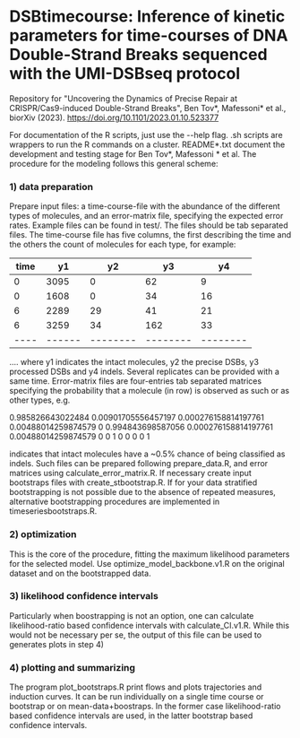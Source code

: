 # DSBtimecourse: Inference of kinetic parameters for time-courses of DNA Double-Strand Breaks sequenced with the UMI-DSBseq protocol 

Repository for "Uncovering the Dynamics of Precise Repair at CRISPR/Cas9-induced Double-Strand Breaks", Ben Tov*, Mafessoni* et al., biorXiv (2023). 
https://doi.org/10.1101/2023.01.10.523377 

For documentation of the R scripts, just use the --help flag.
.sh scripts are wrappers to run the R commands on a cluster.
README*.txt document the development and testing stage for Ben Tov*, Mafessoni * et al.
The procedure for the modeling follows this general scheme:

### 1) data preparation
Prepare input files: a time-course-file with the abundance of the different types of molecules, and an error-matrix file, specifying the expected error rates. Example files can be found in test/. The files should be tab separated files. The time-course file has five columns, the first describing the time and the others the count of molecules for each type, for example:

|time|    y1|      y2|      y3|      y4|
|----|------|--------|--------|--------|
|0   | 3095 |   0    |   62   |   9    |
|0   | 1608 |   0    |   34   |   16   |
|6   | 2289 |  29    |   41   |   21   |
|6   | 3259 |  34    |  162   |   33   |
|----|------|--------|--------|--------|

....
where y1 indicates the intact molecules, y2 the precise DSBs, y3 processed DSBs and y4 indels. Several replicates can be provided with a same time.
Error-matrix files are four-entries tab separated matrices specifying the probability that a molecule (in row) is observed as such or as other types, e.g.

0.985826643022484       0.00901705556457197     0.000276158814197761    0.00488014259874579
0       0.994843698587056       0.000276158814197761    0.00488014259874579
0       0       1       0
0       0       0       1

indicates that intact molecules have a ~0.5% chance of being classified as indels. Such files can be prepared following prepare_data.R, and error matrices using calculate_error_matrix.R. If necessary create input bootstraps files with create_stbootstrap.R. If for your data stratified bootstrapping is not possible due to the absence of repeated measures, alternative bootstrapping procedures are implemented in timeseriesbootstraps.R.

### 2) optimization
This is the core of the procedure, fitting the maximum likelihood parameters for the selected model. Use optimize_model_backbone.v1.R on the original dataset and on the bootstrapped data.

### 3) likelihood confidence intervals
Particularly when boostrapping is not an option, one can calculate likelihood-ratio based confidence intervals with calculate_CI.v1.R. While this would not be necessary per se, the output of this file can be used to generates plots in step 4)

### 4) plotting and summarizing
The program plot_bootstraps.R print flows and plots trajectories and induction curves. It can be run individually on a single time course or bootstrap or on mean-data+boostraps. In the former case likelihood-ratio based confidence intervals are used, in the latter bootstrap based confidence intervals.
